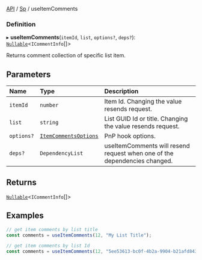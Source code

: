 [API](API/index.md) / [Sp](API/index.md#sp) / useItemComments

### Definition

▸ **useItemComments**(`itemId`, `list`, `options?`, `deps?`): [`Nullable`](NullableT.md#nullable)<`ICommentInfo`[]\>

Returns comment collection of specific list item.

## Parameters

| Name | Type | Description |
| :------ | :------ | :------ |
| `itemId` | `number` | Item Id. Changing the value resends request. |
| `list` | `string` | List GUID Id or title. Changing the value resends request. |
| `options?` | [`ItemCommentsOptions`](ItemCommentsOptions.md) | PnP hook options. |
| `deps?` | `DependencyList` | useItemComments will resend request when one of the dependencies changed. |

## Returns

[`Nullable`](NullableT.md#nullable)<`ICommentInfo`[]\>

## Examples

```typescript
// get item comments by list title
const comments = useItemComments(12, "My List Title");

// get item comments by list Id
const comments = useItemComments(12, "5ee53613-bc0f-4b2a-9904-b21afd8431a7");
```